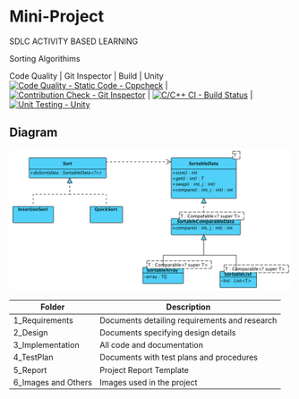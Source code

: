 # Mini-Project

SDLC ACTIVITY BASED LEARNING 


 Sorting Algorithims

Code Quality | Git Inspector | Build | Unity
[![Code Quality - Static Code - Cppcheck](https://github.com/260230/Mini-Project/actions/workflows/cppcheck.yml/badge.svg)](https://github.com/260230/Mini-Project/actions/workflows/cppcheck.yml) |
[![Contribution Check - Git Inspector](https://github.com/260230/Mini-Project/actions/workflows/gitinspector.yml/badge.svg)](https://github.com/260230/Mini-Project/actions/workflows/gitinspector.yml) |
[![C/C++ CI - Build Status](https://github.com/arc-arnob/LnT_Mini_Project/actions/workflows/c-cpp.yml/badge.svg)](https://github.com/arc-arnob/LnT_Mini_Project/actions/workflows/c-cpp.yml) |
[![Unit Testing - Unity](https://github.com/arc-arnob/LnT_Mini_Project/actions/workflows/arc-unity.yml/badge.svg)](https://github.com/arc-arnob/LnT_Mini_Project/actions/workflows/arc-unity.yml)

## Diagram
![Diagram](https://github.com/260230/Mini-Project/blob/main/2_Design/High%20level%20Architecture%20design.png)


| Folder | Description | 
| ----- | ----- |
| 1_Requirements | Documents detailing requirements and research | 
| 2_Design | Documents specifying design details | 
| 3_Implementation | All code and documentation | 
| 4_TestPlan | Documents with test plans and procedures |
| 5_Report | Project Report Template |
| 6_Images and Others | Images used in the project | 